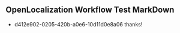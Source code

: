 ## OpenLocalization Workflow Test MarkDown
* d412e902-0205-420b-a0e6-10d11d0e8a06 thanks!

<!--HONumber=Aug16_HO1-->


